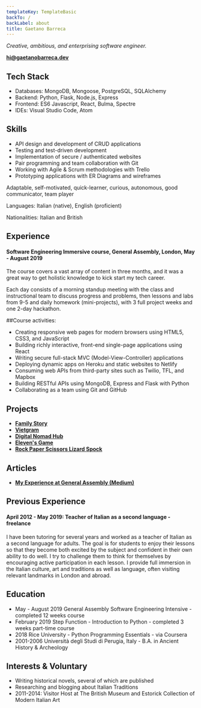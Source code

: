 ```yaml
---
templateKey: TemplateBasic
backTo: /
backLabel: about
title: Gaetano Barreca
---
```


_Creative, ambitious, and enterprising software engineer._

**<a href="mailto:hi@gaetanobarreca.dev" target="_blank">hi@gaetanobarreca.dev</a>**

## Tech Stack

- Databases: MongoDB, Mongoose, PostgreSQL, SQLAlchemy
- Backend: Python, Flask, Node.js, Express
- Frontend: ES6 Javascript, React, Bulma, Spectre
- IDEs: Visual Studio Code, Atom

## Skills

- API design and development of CRUD applications
- Testing and test-driven development
- Implementation of secure / authenticated websites
- Pair programming and team collaboration with Git
- Working with Agile & Scrum methodologies with Trello
- Prototyping applications with ER Diagrams and wireframes

Adaptable, self-motivated, quick-learner, curious, autonomous, good communicator, team player

Languages: Italian (native), English (proficient)

Nationalities: Italian and British

## Experience

#### Software Engineering Immersive course, General Assembly, London, May - August 2019

The course covers a vast array of content in three months, and it was a great way to get holistic knowledge to kick start my tech career.

Each day consists of a morning standup meeting with the class and instructional team to discuss progress and problems, then lessons and labs from 9-5 and daily homework (mini-projects), with 3 full project weeks and one 2-day hackathon.

##Course activities:

- Creating responsive web pages for modern browsers using HTML5, CSS3, and JavaScript
- Building richly interactive, front-end single-page applications using React
- Writing secure full-stack MVC (Model-View-Controller) applications
- Deploying dynamic apps on Heroku and static websites to Netlify
- Consuming web APIs from third-party sites such as Twilio, TFL, and Mapbox
- Building RESTful APIs using MongoDB, Express and Flask with Python
- Collaborating as a team using Git and GitHub

## Projects

- **<a href="/projects/family-story/" target="_blank">Family Story</a>**
- **<a href="/projects/vietgram/" target="_blank">Vietgram</a>**
- **<a href="/projects/digital-nomad-hub/" target="_blank">Digital Nomad Hub</a>**
- **<a href="/projects/eleven-s-game/" target="_blank">Eleven's Game</a>**
- **<a href="/projects/rock-paper-scissors-lizard-spock/" target="_blank">Rock Paper Scissors Lizard Spock</a>**

## Articles

- **<a href="https://medium.com/@gaetanobarreca/my-experience-at-general-assembly-london-6a55d7de55c9" target="_blank">My Experience at General Assembly (Medium)</a>**

## Previous Experience

#### April 2012 - May 2019: Teacher of Italian as a second language - freelance

I have been tutoring for several years and worked as a teacher of Italian as a second language for adults. The goal is for students to enjoy their lessons so that they become both excited by the subject and confident in their own ability to do well. I try to challenge them to think for themselves by encouraging active participation in each lesson. I provide full immersion in the Italian culture, art and traditions as well as language, often visiting relevant landmarks in London and abroad.

## Education

- May - August 2019 General Assembly Software Engineering Intensive - completed 12 weeks course
- February 2019 Step Function - Introduction to Python - completed 3 weeks part-time course
- 2018 Rice University - Python Programming Essentials - via Coursera
- 2001-2006 Università degli Studi di Perugia, Italy - B.A. in Ancient History & Archeology

## Interests & Voluntary

- Writing historical novels, several of which are published
- Researching and blogging about Italian Traditions
- 2011-2014: Visitor Host at The British Museum and Estorick Collection of Modern Italian Art
